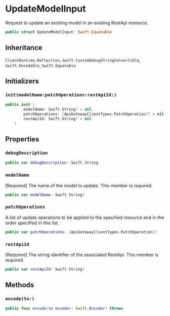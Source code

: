# UpdateModelInput

Request to update an existing model in an existing RestApi resource.

``` swift
public struct UpdateModelInput: Swift.Equatable 
```

## Inheritance

`ClientRuntime.Reflection`, `Swift.CustomDebugStringConvertible`, `Swift.Encodable`, `Swift.Equatable`

## Initializers

### `init(modelName:patchOperations:restApiId:)`

``` swift
public init (
        modelName: Swift.String? = nil,
        patchOperations: [ApiGatewayClientTypes.PatchOperation]? = nil,
        restApiId: Swift.String? = nil
    )
```

## Properties

### `debugDescription`

``` swift
public var debugDescription: Swift.String 
```

### `modelName`

\[Required\] The name of the model to update.
This member is required.

``` swift
public var modelName: Swift.String?
```

### `patchOperations`

A list of update operations to be applied to the specified resource and in the order specified in this list.

``` swift
public var patchOperations: [ApiGatewayClientTypes.PatchOperation]?
```

### `restApiId`

\[Required\] The string identifier of the associated RestApi.
This member is required.

``` swift
public var restApiId: Swift.String?
```

## Methods

### `encode(to:)`

``` swift
public func encode(to encoder: Swift.Encoder) throws 
```
